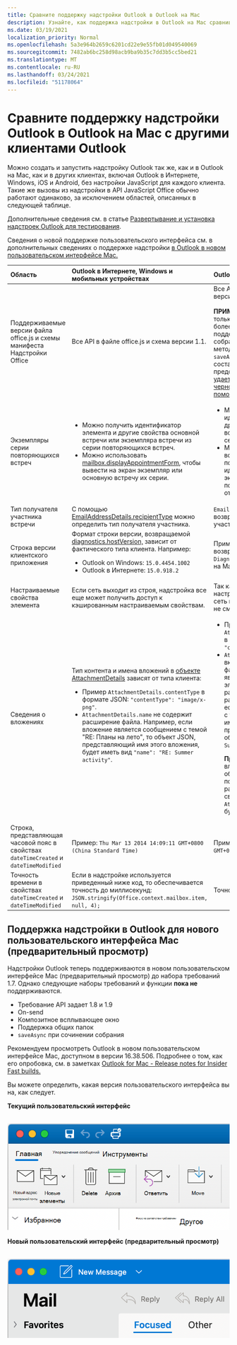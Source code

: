 ```yaml
---
title: Сравните поддержку надстройки Outlook в Outlook на Mac
description: Узнайте, как поддержка надстройки в Outlook на Mac сравнивает с другими клиентами Outlook.
ms.date: 03/19/2021
localization_priority: Normal
ms.openlocfilehash: 5a3e964b2659c6201cd22e9e55fb01d049540069
ms.sourcegitcommit: 7482ab6bc258d98acb9ba9b35c7dd3b5cc5bed21
ms.translationtype: MT
ms.contentlocale: ru-RU
ms.lasthandoff: 03/24/2021
ms.locfileid: "51178064"
---
```

# <a name="compare-outlook-add-in-support-in-outlook-on-mac-with-other-outlook-clients"></a>Сравните поддержку надстройки Outlook в Outlook на Mac с другими клиентами Outlook

Можно создать и запустить надстройку Outlook так же, как и в Outlook на Mac, как и в других клиентах, включая Outlook в Интернете, Windows, iOS и Android, без настройки JavaScript для каждого клиента. Такие же вызовы из надстройки в API JavaScript Office обычно работают одинаково, за исключением областей, описанных в следующей таблице.

Дополнительные сведения см. в статье [Развертывание и установка надстроек Outlook для тестирования](testing-and-tips.md).

Сведения о новой поддержке пользовательского интерфейса см. в дополнительных сведениях о поддержке надстройки [в Outlook в новом пользовательском интерфейсе Mac.](#add-in-support-in-outlook-on-new-mac-ui-preview)

| Область | Outlook в Интернете, Windows и мобильных устройствах | Outlook для Mac |
|:-----|:-----|:-----|
| Поддерживаемые версии файла office.js и схемы манифеста Надстройки Office | Все API в файле office.js и схема версии 1.1. | Все API в файле office.js и схема версии 1.1.<br><br>**ПРИМЕЧАНИЕ.** В Outlook на Mac только сборка 16.35.308 или более поздней сборки поддерживает сохранение собрания. В противном случае метод не удается при призыве с `saveAsync` собрания в режиме составить. Временное решение представлено в статье [Не удается сохранить встречу как черновик в Outlook для Mac с помощью API JS для Office](https://support.microsoft.com/help/4505745). |
| Экземпляры серии повторяющихся встреч | <ul><li>Можно получить идентификатор элемента и другие свойства основной встречи или экземпляра встречи из серии повторяющихся встреч.</li><li>Можно использовать [mailbox.displayAppointmentForm](../reference/objectmodel/preview-requirement-set/office.context.mailbox.md#methods), чтобы вывести на экран экземпляр или основную встречу их серии.</li></ul> | <ul><li>Можно получить идентификатор элемента и другие свойства основной встречи, но не экземпляра серии повторяющихся встреч.</li><li>Можно отобразить основную встречу из серии повторяющихся встреч. Без идентификатора элемента экземпляр серии повторяющихся встреч отобразить невозможно.</li></ul> |
| Тип получателя участника встречи | С помощью [EmailAddressDetails.recipientType](/javascript/api/outlook/office.emailaddressdetails#recipienttype) можно определить тип получателя участника. | `EmailAddressDetails.recipientType` возвращает `undefined` для участников встречи. |
| Строка версии клиентского приложения | Формат строки версии, возвращаемой [diagnostics.hostVersion,](/javascript/api/outlook/office.diagnostics#hostversion) зависит от фактического типа клиента. Например:<ul><li>Outlook on Windows: `15.0.4454.1002`</li><li>Outlook в Интернете: `15.0.918.2`</li></ul> |Пример строки версии, возвращаемой в `Diagnostics.hostVersion` Outlook на Mac: `15.0 (140325)` |
| Настраиваемые свойства элемента | Если сеть выходит из строя, надстройка все еще может получить доступ к кэшированным настраиваемым свойствам. | Так как Outlook на Mac не кэшет настраиваемые свойства, если сеть выходит из него, надстройки не смогут получить к ним доступ. |
| Сведения о вложениях | Тип контента и имена вложений в [объекте AttachmentDetails](/javascript/api/outlook/office.attachmentdetails) зависят от типа клиента:<ul><li>Пример `AttachmentDetails.contentType` в формате JSON: `"contentType": "image/x-png"`. </li><li>`AttachmentDetails.name` не содержит расширение файла. Например, если вложение является сообщением с темой "RE: Планы на лето", то объект JSON, представляющий имя этого вложения, будет иметь вид `"name": "RE: Summer activity"`.</li></ul> | <ul><li>Пример `AttachmentDetails.contentType` в формате JSON: `"contentType" "image/png"`</li><li>`AttachmentDetails.name` всегда включает расширение имени файла. Вложения, являющиеся почтовыми элементами, имеют расширение EML, а встречи — расширение ICS. Например, если вложение — сообщение с темой "RE: Планы на лето", имя вложения будет представлено следующим объектом JSON: `"name": "RE: Summer activity.eml"`.<p>**Примечание.** Если файл вложен программным образом (например, с помощью надстройки) без расширения, то имя файла в свойстве `AttachmentDetails.name` не будет включать расширение.</p></li></ul> |
| Строка, представляющая часовой пояс в свойствах `dateTimeCreated` и `dateTimeModified` |Пример: `Thu Mar 13 2014 14:09:11 GMT+0800 (China Standard Time)` | Пример: `Thu Mar 13 2014 14:09:11 GMT+0800 (CST)` |
| Точность времени в свойствах `dateTimeCreated` и `dateTimeModified` | Если в надстройке используется приведенный ниже код, то обеспечивается точность до миллисекунд:<br/>`JSON.stringify(Office.context.mailbox.item, null, 4);`| Точность только до секунд. |

## <a name="add-in-support-in-outlook-on-new-mac-ui-preview"></a>Поддержка надстройки в Outlook для нового пользовательского интерфейса Mac (предварительный просмотр)

Надстройки Outlook теперь поддерживаются в новом пользовательском интерфейсе Mac (предварительный просмотр) до набора требований 1.7. Однако следующие наборы требований и функции **пока не** поддерживаются.

- Требование API задает 1.8 и 1.9
- On-send
- Композитное всплывающее окно
- Поддержка общих папок
- `saveAsync` при сочинении собрания

Рекомендуем просмотреть Outlook в новом пользовательском интерфейсе Mac, доступном в версии 16.38.506. Подробнее о том, как его опробовка, см. в заметках [Outlook for Mac - Release notes for Insider Fast builds.](https://support.microsoft.com/office/d6347358-5613-433e-a49e-a9a0e8e0462a)

Вы можете определить, какая версия пользовательского интерфейса вы на, как следует.

**Текущий пользовательский интерфейс**

&nbsp;&nbsp;&nbsp;&nbsp;![Текущий пользовательский интерфейс на Mac](../images/outlook-on-mac-classic.png)

**Новый пользовательский интерфейс (предварительный просмотр)**

&nbsp;&nbsp;&nbsp;&nbsp;![Новый пользовательский интерфейс в предварительном просмотре на Mac](../images/outlook-on-mac-new.png)
